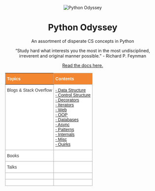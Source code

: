 <p align="center">
 <img src="https://i.imgur.com/rSyq3MW.png" alt="Python Odyssey"></a>
</p>

<h1 align="center">Python Odyssey</h1>
<p align="center">An assortment of disperate CS concepts in Python</p>
<div align="center">

<p align='center'>“Study hard what interests you the most in the most undisciplined, irreverent and original manner possible.” - Richard P. Feynman</p>

<p align='center'>
 <a href ="https://app.gitbook.com/@rednafi/s/py-odyssey/">Read the docs here.</a>
</p>


<style type="text/css">
.tg  {border-collapse:collapse;border-spacing:0;border-color:#aaa;}
.tg td{font-family:Arial, sans-serif;font-size:14px;padding:10px 5px;border-style:solid;border-width:1px;overflow:hidden;word-break:normal;border-color:#aaa;color:#333;background-color:#fff;}
.tg th{font-family:Arial, sans-serif;font-size:14px;font-weight:normal;padding:10px 5px;border-style:solid;border-width:1px;overflow:hidden;word-break:normal;border-color:#aaa;color:#fff;background-color:#f38630;}
.tg .tg-e7aw{font-weight:bold;font-family:Arial, Helvetica, sans-serif !important;;border-color:inherit;text-align:left;vertical-align:top}
.tg .tg-7q3x{font-weight:bold;font-family:Arial, Helvetica, sans-serif !important;;text-align:left;vertical-align:top}
.tg .tg-7vsa{font-size:14px;font-family:Arial, Helvetica, sans-serif !important;;text-align:left;vertical-align:top}
.tg .tg-gx32{font-family:Arial, Helvetica, sans-serif !important;;text-align:left;vertical-align:top}
</style>
<table class="tg">
  <tr>
    <th class="tg-e7aw">Topics</th>
    <th class="tg-7q3x">Contents</th>
  </tr>
  <tr>
    <td class="tg-gx32">Blogs &amp; Stack Overflow</td>
    <td class="tg-7vsa"><a href="https://github.com/rednafi/py-odyssey/tree/master/docs/blogs-and-stack-overflow.md/#data-structure">- Data Structure</a><br><a href="https://github.com/rednafi/py-odyssey/tree/master/docs/blogs-and-stack-overflow.md/#control-structure">- Control Structure</a><br><a href="https://github.com/rednafi/py-odyssey/tree/master/docs/blogs-and-stack-overflow.md/#decorators">- Decorators</a><br><a href="https://github.com/rednafi/py-odyssey/tree/master/docs/blogs-and-stack-overflow.md/#iterators">- Iterators</a><br><a href="https://github.com/rednafi/py-odyssey/tree/master/docs/blogs-and-stack-overflow.md/#web">- Web</a><br><a href="https://github.com/rednafi/py-odyssey/tree/master/docs/blogs-and-stack-overflow.md/#oop">- OOP</a><br><a href="https://github.com/rednafi/py-odyssey/tree/master/docs/blogs-and-stack-overflow.md/#databases">- Databases</a><br><a href="https://github.com/rednafi/py-odyssey/tree/master/docs/blogs-and-stack-overflow.md/#async">- Async</a><br><a href="https://github.com/rednafi/py-odyssey/tree/master/docs/blogs-and-stack-overflow.md/#patterns">- Patterns</a><br><a href="https://github.com/rednafi/py-odyssey/tree/master/docs/blogs-and-stack-overflow.md/#internals">- Internals</a><br><a href="https://github.com/rednafi/py-odyssey/tree/master/docs/blogs-and-stack-overflow.md/#misc">- Misc</a><br><a href="https://github.com/rednafi/py-odyssey/tree/master/docs/blogs-and-stack-overflow.md/#quirks">- Quirks</a></td>
  </tr>
  <tr>
    <td class="tg-gx32">Books</td>
    <td class="tg-gx32"></td>
  </tr>
  <tr>
    <td class="tg-gx32">Talks</td>
    <td class="tg-gx32"></td>
  </tr>
  <tr>
    <td class="tg-gx32"></td>
    <td class="tg-gx32"></td>
  </tr>
  <tr>
    <td class="tg-gx32"></td>
    <td class="tg-gx32"></td>
  </tr>
</table>
